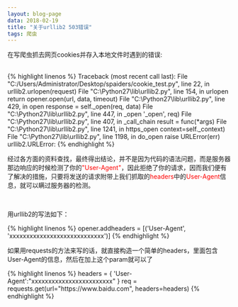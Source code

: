 ```yaml
---
layout: blog-page
data: 2018-02-19
title: "关于urllib2 503错误"
tags: 爬虫
---
```

<p>在写爬虫抓去网页cookies并存入本地文件时遇到的错误:</p><br>
{% highlight linenos %}
Traceback (most recent call last):
  File "C:/Users/Administrator/Desktop/spaiders/cookie_test.py", line 22, in <module>
    urllib2.urlopen(request)
  File "C:\Python27\lib\urllib2.py", line 154, in urlopen
    return opener.open(url, data, timeout)
  File "C:\Python27\lib\urllib2.py", line 429, in open
    response = self._open(req, data)
  File "C:\Python27\lib\urllib2.py", line 447, in _open
    '_open', req)
  File "C:\Python27\lib\urllib2.py", line 407, in _call_chain
    result = func(*args)
  File "C:\Python27\lib\urllib2.py", line 1241, in https_open
    context=self._context)
  File "C:\Python27\lib\urllib2.py", line 1198, in do_open
    raise URLError(err)
urllib2.URLError: <urlopen error Tunnel connection failed: 503 Service Unavailable>
{% endhighlight %}
<br>
<p>经过各方面的资料查找，最终得出结论，并不是因为代码的语法问题，而是服务器那边响应的时候检测了你的<span style="color:red">"User-Agent"</span>，因此拒绝了你的请求，因而我们便有了解决的措施，只要将发送的请求附带上我们抓取的<span style="color:red">headers</span>中的<span style="color:red">User-Agent</span>信息，就可以瞒过服务器的检测。</p>
<br>
<p>用urllib2的写法如下：</p>
{% highlight linenos %}
opener.addheaders = [('User-Agent', 'xxxxxxxxxxxxxxxxxxxxxxxxxxxx')]
{% endhighlight %}
<br>
<p>如果用requests的方法来写的话，就直接构造一个简单的headers，里面包含User-Agent的信息，然后在加上这个param就可以了</p>
{% highlight linenos %}
headers = {
	'User-Agent':"xxxxxxxxxxxxxxxxxxxxxxxx"
}
req = requests.get(url="https://www.baidu.com", headers=headers)
{% endhighlight %}